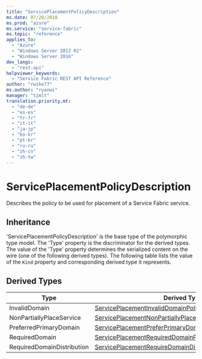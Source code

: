 ```yaml
---
title: "ServicePlacementPolicyDescription"
ms.date: 07/20/2018
ms.prod: "azure"
ms.service: "service-fabric"
ms.topic: "reference"
applies_to: 
  - "Azure"
  - "Windows Server 2012 R2"
  - "Windows Server 2016"
dev_langs: 
  - "rest-api"
helpviewer_keywords: 
  - "Service Fabric REST API Reference"
author: "rwike77"
ms.author: "ryanwi"
manager: "timlt"
translation.priority.mt: 
  - "de-de"
  - "es-es"
  - "fr-fr"
  - "it-it"
  - "ja-jp"
  - "ko-kr"
  - "pt-br"
  - "ru-ru"
  - "zh-cn"
  - "zh-tw"
---
```

# ServicePlacementPolicyDescription

Describes the policy to be used for placement of a Service Fabric service.
## Inheritance

'ServicePlacementPolicyDescription' is the base type of the polymorphic type model. The 'Type' property is the discriminator for the derived types. 
The value of the 'Type' property determines the serialized content on the wire (one of the following derived types). 
The following table lists the value of the `Kind` property and corresponding derived type it represents.
## Derived Types

| Type | Derived Type |
| --- | --- | 
| InvalidDomain | [ServicePlacementInvalidDomainPolicyDescription](sfclient-v63-model-serviceplacementinvaliddomainpolicydescription.md) |
| NonPartiallyPlaceService | [ServicePlacementNonPartiallyPlaceServicePolicyDescription](sfclient-v63-model-serviceplacementnonpartiallyplaceservicepolicydescription.md) |
| PreferredPrimaryDomain | [ServicePlacementPreferPrimaryDomainPolicyDescription](sfclient-v63-model-serviceplacementpreferprimarydomainpolicydescription.md) |
| RequiredDomain | [ServicePlacementRequiredDomainPolicyDescription](sfclient-v63-model-serviceplacementrequireddomainpolicydescription.md) |
| RequiredDomainDistribution | [ServicePlacementRequireDomainDistributionPolicyDescription](sfclient-v63-model-serviceplacementrequiredomaindistributionpolicydescription.md) |

